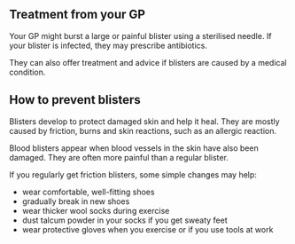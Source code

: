 ## Treatment from your GP

Your GP might burst a large or painful blister using a sterilised needle. If your blister is infected, they may prescribe antibiotics.

They can also offer treatment and advice if blisters are caused by a medical condition.

## How to prevent blisters

Blisters develop to protect damaged skin and help it heal. They are mostly caused by friction, burns and skin reactions,
such as an allergic reaction.

Blood blisters appear when blood vessels in the skin have also been damaged. They are often more painful than a regular blister.

If you regularly get friction blisters, some simple changes may help:

- wear comfortable, well-fitting shoes
- gradually break in new shoes
- wear thicker wool socks during exercise
- dust talcum powder in your socks if you get sweaty feet
- wear protective gloves when you exercise or if you use tools at work
